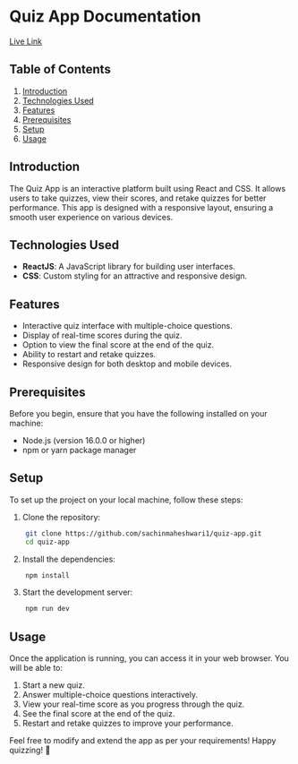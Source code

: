 # Quiz App Documentation
[Live Link](https://quiz-app-nu-weld.vercel.app/)

## Table of Contents

1. [Introduction](#introduction)
2. [Technologies Used](#technologies-used)
3. [Features](#features)
4. [Prerequisites](#prerequisites)
5. [Setup](#setup)
6. [Usage](#usage)

## Introduction

The Quiz App is an interactive platform built using React and CSS. It allows users to take quizzes, view their scores, and retake quizzes for better performance. This app is designed with a responsive layout, ensuring a smooth user experience on various devices.

## Technologies Used

- **ReactJS**: A JavaScript library for building user interfaces.
- **CSS**: Custom styling for an attractive and responsive design.

## Features

- Interactive quiz interface with multiple-choice questions.
- Display of real-time scores during the quiz.
- Option to view the final score at the end of the quiz.
- Ability to restart and retake quizzes.
- Responsive design for both desktop and mobile devices.

## Prerequisites

Before you begin, ensure that you have the following installed on your machine:

- Node.js (version 16.0.0 or higher)
- npm or yarn package manager

## Setup

To set up the project on your local machine, follow these steps:

1. Clone the repository:

```bash
    git clone https://github.com/sachinmaheshwari1/quiz-app.git
    cd quiz-app
```

2. Install the dependencies:

```bash
    npm install
```

3. Start the development server:

```bash
    npm run dev
```

## Usage

Once the application is running, you can access it in your web browser. You will be able to:

1. Start a new quiz.
2. Answer multiple-choice questions interactively.
3. View your real-time score as you progress through the quiz.
4. See the final score at the end of the quiz.
5. Restart and retake quizzes to improve your performance.

Feel free to modify and extend the app as per your requirements! Happy quizzing! 🎉

